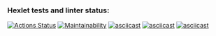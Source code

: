 ### Hexlet tests and linter status:
[![Actions Status](https://github.com/asuzdaltcev/frontend-project-44/actions/workflows/hexlet-check.yml/badge.svg)](https://github.com/asuzdaltcev/frontend-project-44/actions)
[![Maintainability](https://api.codeclimate.com/v1/badges/ff06c0dd00ffec85814a/maintainability)](https://codeclimate.com/github/asuzdaltcev/frontend-project-44/maintainability)
[![asciicast](https://asciinema.org/a/vnnuHcISJOL4M3ZcSmzEGAhDA.svg)](https://asciinema.org/a/vnnuHcISJOL4M3ZcSmzEGAhDA)
[![asciicast](https://asciinema.org/a/fs38MDJBlnOsIaTtSb12yJL9F.svg)](https://asciinema.org/a/fs38MDJBlnOsIaTtSb12yJL9F)
[![asciicast](https://asciinema.org/a/5iOeyg6qvgr62DDNLzHTFXvG0.svg)](https://asciinema.org/a/5iOeyg6qvgr62DDNLzHTFXvG0)